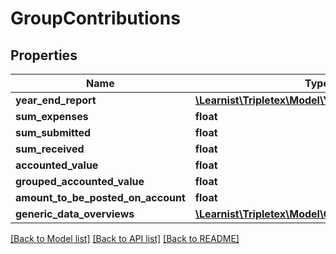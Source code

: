 # GroupContributions

## Properties
Name | Type | Description | Notes
------------ | ------------- | ------------- | -------------
**year_end_report** | [**\Learnist\Tripletex\Model\YearEndReport**](YearEndReport.md) |  | [optional] 
**sum_expenses** | **float** |  | [optional] 
**sum_submitted** | **float** |  | [optional] 
**sum_received** | **float** |  | [optional] 
**accounted_value** | **float** |  | [optional] 
**grouped_accounted_value** | **float** |  | [optional] 
**amount_to_be_posted_on_account** | **float** |  | [optional] 
**generic_data_overviews** | [**\Learnist\Tripletex\Model\GenericDataOverview[]**](GenericDataOverview.md) |  | [optional] 

[[Back to Model list]](../../README.md#documentation-for-models) [[Back to API list]](../../README.md#documentation-for-api-endpoints) [[Back to README]](../../README.md)

